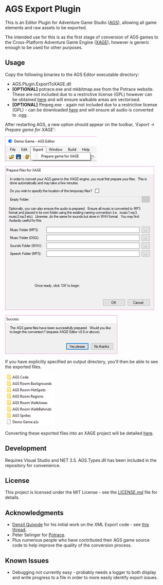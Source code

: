 # AGS Export Plugin

This is an Editor Plugin for Adventure Game Studio ([AGS](http://www.adventuregamestudio.co.uk)), allowing all game elements and raw assets to be exported.

The intended use for this is as the first stage of conversion of AGS games to the Cross-Platform Adventure Game Engine ([XAGE](https://clarvalon.bitbucket.io)), however is generic enough to be used for other purposes.

## Usage

Copy the following binaries to the AGS Editor executable directory:

* AGS.Plugin.ExportToXAGE.dll
* __[OPTIONAL]__ potrace.exe and mkbitmap.exe from the Potrace website.  These are not included due to a restrictive license (GPL) however can be obtained [here](http://potrace.sourceforge.net/#downloading) and will ensure walkable areas are vectorised.
* __[OPTIONAL]__ ffmpeg.exe - again not included due to a restrictive license (GPL) - can be downloaded [here](https://www.ffmpeg.org/download.html#build-windows) and will ensure all audio is converted to .ogg.

After restarting AGS, a new option should appear on the toolbar, '*Export -> Prepare game for XAGE*':

![Toolbar](/Docs/Images/AGS1.png?raw=true "Toolbar")

![Select](/Docs/Images/AGS2.png?raw=true "Select")

![Complete](/Docs/Images/AGS3.png?raw=true "Complete")

If you have explicitly specified an output directory, you'll then be able to see the exported files.

![Files](/Docs/Images/Files.png?raw=true "Files")

Converting these exported files into an XAGE project will be detailed [here](https://clarvalon.bitbucket.io/documentation.html).

## Development

Requires Visual Studio and NET 3.5.  AGS.Types.dll has been included in the repository for convenience.

## License

This project is licensed under the MIT License - see the [LICENSE.md](LICENSE.md) file for details.

## Acknowledgments

* [Denzil Quixode](http://www.adventuregamestudio.co.uk/forums/index.php?action=profile;u=511) for his initial work on the XML Export code - see [this thread](http://www.adventuregamestudio.co.uk/forums/index.php?topic=37481.msg492564#msg492564).
* Peter Selinger for [Potrace](http://potrace.sourceforge.net).
* Plus numerous people who have contributed their AGS game source code to help improve the quality of the conversion process.

## Known Issues

* Debugging not currently easy - probably needs a logger to both display and write progress to a file in order to more easily identify export issues.
